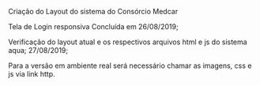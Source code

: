 Criação do Layout do sistema do Consórcio Medcar

Tela de Login responsiva Concluída em 26/08/2019;

Verificação do layout atual e os respectivos arquivos html e js do sistema aqua; 27/08/2019;

Para a versão em ambiente real será necessário  chamar as imagens, css e js via link http.
